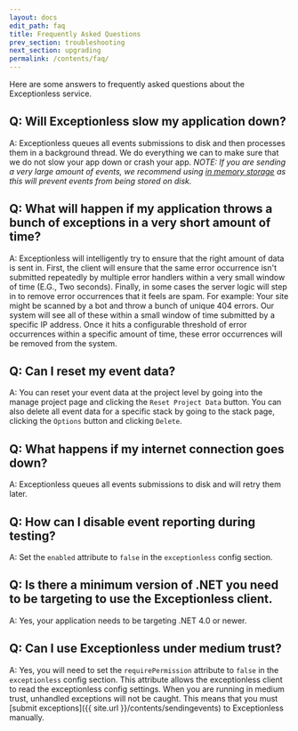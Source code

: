 ```yaml
---
layout: docs
edit_path: faq
title: Frequently Asked Questions
prev_section: troubleshooting
next_section: upgrading
permalink: /contents/faq/
---
```


Here are some answers to frequently asked questions about the Exceptionless service.

## Q: Will Exceptionless slow my application down?
A: Exceptionless queues all events submissions to disk and then processes them in a background thread. We do
everything we can to make sure that we do not slow your app down or crash your app. *NOTE: If you are sending a very large amount of events, we recommend using [in memory storage](/contents/configuration) as this will prevent events from being stored on disk.*

## Q: What will happen if my application throws a bunch of exceptions in a very short amount of time?
A: Exceptionless will intelligently try to ensure that the right amount of data is sent in. First, the client will ensure that the same error occurrence isn't submitted repeatedly by multiple error handlers within a very small window of time (E.G., Two seconds). Finally, in some cases the server logic will step in to remove error occurrences that it feels are spam. For example: Your site might be scanned by a bot and throw a bunch of unique 404 errors. Our system will see all of these within a small window of time submitted by a specific IP address. Once it hits a configurable threshold of error occurrences within a specific amount of time, these error occurrences will be removed from the system.

## Q: Can I reset my event data?
A: You can reset your event data at the project level by going into the manage project page and clicking the `Reset Project Data` button. You can also delete all event data for a specific stack by going to the stack page, clicking the `Options` button and clicking `Delete`.

## Q: What happens if my internet connection goes down?
A: Exceptionless queues all events submissions to disk and will retry them later.

## Q: How can I disable event reporting during testing?
A: Set the `enabled` attribute to `false` in the `exceptionless` config section.

## Q: Is there a minimum version of .NET you need to be targeting to use the Exceptionless client.
A: Yes, your application needs to be targeting .NET 4.0 or newer.

## Q: Can I use Exceptionless under medium trust?
A: Yes, you will need to set the `requirePermission` attribute to `false` in the `exceptionless` config section. This attribute allows the exceptionless client to read the exceptionless config settings. When you are running in medium trust, unhandled exceptions will not be caught. This means that you must [submit exceptions]({{ site.url }}/contents/sendingevents) to Exceptionless manually.
